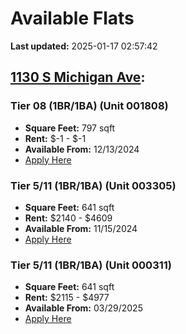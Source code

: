 # Available Flats

**Last updated:** 2025-01-17 02:57:42

## [1130 S Michigan Ave](https://1130smichigan.com/wp-json/floorplans/v1/available-units):
### Tier 08 (1BR/1BA) (Unit 001808)
- **Square Feet:** 797 sqft
- **Rent:** $-1 - $-1
- **Available From:** 12/13/2024
- [Apply Here](https://1130smichigan.securecafe.com/onlineleasing/eleven-thirty/oleapplication.aspx?stepname=RentalOptions&myOlePropertyId=638530&FloorPlanID=2321074&UnitID=11312891&header=1)

### Tier 5/11 (1BR/1BA) (Unit 003305)
- **Square Feet:** 641 sqft
- **Rent:** $2140 - $4609
- **Available From:** 11/15/2024
- [Apply Here](https://1130smichigan.securecafe.com/onlineleasing/eleven-thirty/oleapplication.aspx?stepname=RentalOptions&myOlePropertyId=638530&FloorPlanID=2321070&UnitID=11312581&header=1)

### Tier 5/11 (1BR/1BA) (Unit 000311)
- **Square Feet:** 641 sqft
- **Rent:** $2115 - $4977
- **Available From:** 03/29/2025
- [Apply Here](https://1130smichigan.securecafe.com/onlineleasing/eleven-thirty/oleapplication.aspx?stepname=RentalOptions&myOlePropertyId=638530&FloorPlanID=2321070&UnitID=11312586&header=1)

